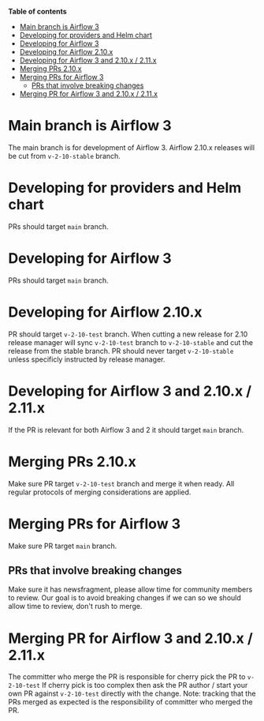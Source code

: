 <!--
 Licensed to the Apache Software Foundation (ASF) under one
 or more contributor license agreements.  See the NOTICE file
 distributed with this work for additional information
 regarding copyright ownership.  The ASF licenses this file
 to you under the Apache License, Version 2.0 (the
 "License"); you may not use this file except in compliance
 with the License.  You may obtain a copy of the License at

   http://www.apache.org/licenses/LICENSE-2.0

 Unless required by applicable law or agreed to in writing,
 software distributed under the License is distributed on an
 "AS IS" BASIS, WITHOUT WARRANTIES OR CONDITIONS OF ANY
 KIND, either express or implied.  See the License for the
 specific language governing permissions and limitations
 under the License.
-->
<!-- START doctoc generated TOC please keep comment here to allow auto update -->
<!-- DON'T EDIT THIS SECTION, INSTEAD RE-RUN doctoc TO UPDATE -->
**Table of contents**

- [Main branch is Airflow 3](#main-branch-is-airflow-3)
- [Developing for providers and Helm chart](#developing-for-providers-and-helm-chart)
- [Developing for Airflow 3](#developing-for-airflow-3)
- [Developing for Airflow 2.10.x](#developing-for-airflow-210x)
- [Developing for Airflow 3 and 2.10.x / 2.11.x](#developing-for-airflow-3-and-210x--211x)
- [Merging PRs 2.10.x](#merging-prs-210x)
- [Merging PRs for Airflow 3](#merging-prs-for-airflow-3)
  - [PRs that involve breaking changes](#prs-that-involve-breaking-changes)
- [Merging PR for Airflow 3 and 2.10.x / 2.11.x](#merging-pr-for-airflow-3-and-210x--211x)

<!-- END doctoc generated TOC please keep comment here to allow auto update -->

# Main branch is Airflow 3

The main branch is for development of Airflow 3.
Airflow 2.10.x releases will be cut from `v-2-10-stable` branch.

# Developing for providers and Helm chart

PRs should target `main` branch.

# Developing for Airflow 3

PRs should target `main` branch.

# Developing for Airflow 2.10.x

PR should target `v-2-10-test` branch. When cutting a new release for 2.10 release manager
will sync `v-2-10-test`  branch to `v-2-10-stable` and cut the release from the stable branch.
PR should never target `v-2-10-stable` unless specificly instructed by release manager.

# Developing for Airflow 3 and 2.10.x / 2.11.x

If the PR is relevant for both Airflow 3 and 2 it should target `main` branch.

# Merging PRs 2.10.x

Make sure PR target `v-2-10-test` branch and merge it when ready.
All regular protocols of merging considerations are applied.

# Merging PRs for Airflow 3

Make sure PR target `main` branch.

## PRs that involve breaking changes

Make sure it has newsfragment, please allow time for community members to review.
Our goal is to avoid breaking changes if we can so we should allow time to review, don't rush to merge.

# Merging PR for Airflow 3 and 2.10.x / 2.11.x

The committer who merge the PR is responsible for cherry pick the PR to `v-2-10-test`
If cherry pick is too complex then ask the PR author / start your own PR against `v-2-10-test` directly with the change.
Note: tracking that the PRs merged as expected is the responsibility of committer who merged the PR.

